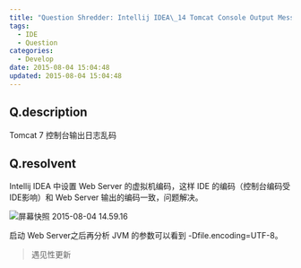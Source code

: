 ```yaml
---
title: "Question Shredder: Intellij IDEA\_14 Tomcat Console Output Messy Code"
tags:
  - IDE
  - Question
categories:
  - Develop
date: 2015-08-04 15:04:48
updated: 2015-08-04 15:04:48
---
```


## Q.description
Tomcat 7 控制台输出日志乱码

## Q.resolvent
Intellij IDEA 中设置 Web Server 的虚拟机编码，这样 IDE 的编码（控制台编码受IDE影响）和 Web Server 输出的编码一致，问题解决。

<!-- more -->

![屏幕快照 2015-08-04 14.59.16](http://7xkj8o.com1.z0.glb.clouddn.com/wp-content/uploads/2015/08/屏幕快照-2015-08-04-14.59.16-632x252.png)

启动 Web Server之后再分析 JVM 的参数可以看到 -Dfile.encoding=UTF-8。

> 遇见性更新

